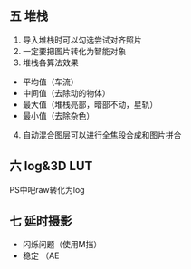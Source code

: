## 五 堆栈
1. 导入堆栈时可以勾选尝试对齐照片
2. 一定要把图片转化为智能对象
3. 堆栈各算法效果
  * 平均值（车流）
  * 中间值（去除动的物体）
  * 最大值（堆栈亮部，暗部不动，星轨）
  * 最小值（去除杂色）
4. 自动混合图层可以进行全焦段合成和图片拼合
## 六 log&3D LUT
 PS中吧raw转化为log
## 七 延时摄影 
* 闪烁问题（使用M挡）
* 稳定 （AE